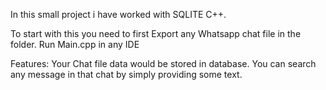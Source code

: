 In this small project i have worked with SQLITE C++.

To start with this you need to first Export any Whatsapp chat file in the folder.
Run Main.cpp in any IDE


Features:
Your Chat file data would be stored in database.
You can search any message in that chat by simply providing some text.

